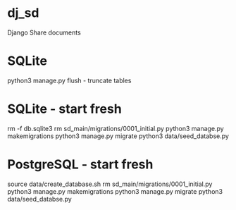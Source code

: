 # dj_sd
Django Share documents

# SQLite
python3 manage.py flush - truncate tables

# SQLite - start fresh
rm -f db.sqlite3
rm sd_main/migrations/0001_initial.py
python3 manage.py makemigrations
python3 manage.py migrate
python3 data/seed_databse.py

# PostgreSQL - start fresh
source data/create_database.sh
rm sd_main/migrations/0001_initial.py
python3 manage.py makemigrations
python3 manage.py migrate
python3 data/seed_databse.py
